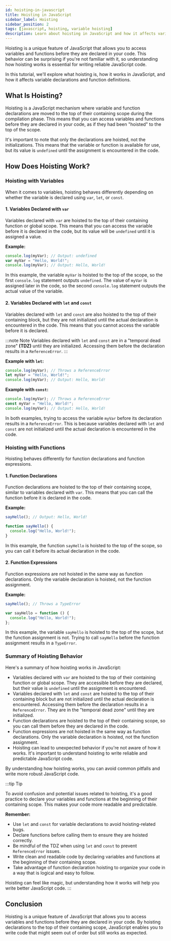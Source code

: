 ```yaml
---
id: hoisting-in-javascript
title: Hoisting in JavaScript
sidebar_label: Hoisting
sidebar_position: 2
tags: [javascript, hoisting, variable hoisting]
description: Learn about hoisting in JavaScript and how it affects variable declarations and function definitions.
---
```


<AdsComponent />

Hoisting is a unique feature of JavaScript that allows you to access variables and functions before they are declared in your code. This behavior can be surprising if you're not familiar with it, so understanding how hoisting works is essential for writing reliable JavaScript code.

In this tutorial, we'll explore what hoisting is, how it works in JavaScript, and how it affects variable declarations and function definitions.

## What Is Hoisting?

Hoisting is a JavaScript mechanism where variable and function declarations are moved to the top of their containing scope during the compilation phase. This means that you can access variables and functions before they are declared in your code, as if they had been "hoisted" to the top of the scope.

It's important to note that only the declarations are hoisted, not the initializations. This means that the variable or function is available for use, but its value is `undefined` until the assignment is encountered in the code.

## How Does Hoisting Work?

### Hoisting with Variables

When it comes to variables, hoisting behaves differently depending on whether the variable is declared using `var`, `let`, or `const`.

#### 1. Variables Declared with `var`

Variables declared with `var` are hoisted to the top of their containing function or global scope. This means that you can access the variable before it is declared in the code, but its value will be `undefined` until it is assigned a value.

**Example:**

```javascript title="app.js"
console.log(myVar); // Output: undefined
var myVar = "Hello, World!";
console.log(myVar); // Output: Hello, World!
```

In this example, the variable `myVar` is hoisted to the top of the scope, so the first `console.log` statement outputs `undefined`. The value of `myVar` is assigned later in the code, so the second `console.log` statement outputs the actual value of the variable.

#### 2. Variables Declared with `let` and `const`

Variables declared with `let` and `const` are also hoisted to the top of their containing block, but they are not initialized until the actual declaration is encountered in the code. This means that you cannot access the variable before it is declared.

:::note Note
Variables declared with `let` and `const` are in a "temporal dead zone" **(TDZ)** until they are initialized. Accessing them before the declaration results in a `ReferenceError`.
:::

**Example with `let`:**

```javascript title="app.js"
console.log(myVar); // Throws a ReferenceError
let myVar = "Hello, World!";
console.log(myVar); // Output: Hello, World!
```

**Example with `const`:**

```javascript title="app.js"
console.log(myVar); // Throws a ReferenceError
const myVar = "Hello, World!";
console.log(myVar); // Output: Hello, World!
```

In both examples, trying to access the variable `myVar` before its declaration results in a `ReferenceError`. This is because variables declared with `let` and `const` are not initialized until the actual declaration is encountered in the code.

### Hoisting with Functions

Hoisting behaves differently for function declarations and function expressions.

#### 1. Function Declarations

Function declarations are hoisted to the top of their containing scope, similar to variables declared with `var`. This means that you can call the function before it is declared in the code.

**Example:**

```javascript title="app.js"
sayHello(); // Output: Hello, World!

function sayHello() {
  console.log("Hello, World!");
}
```

In this example, the function `sayHello` is hoisted to the top of the scope, so you can call it before its actual declaration in the code.

#### 2. Function Expressions

Function expressions are not hoisted in the same way as function declarations. Only the variable declaration is hoisted, not the function assignment.

**Example:**

```javascript title="app.js"
sayHello(); // Throws a TypeError

var sayHello = function () {
  console.log("Hello, World!");
};
```

In this example, the variable `sayHello` is hoisted to the top of the scope, but the function assignment is not. Trying to call `sayHello` before the function assignment results in a `TypeError`.

### Summary of Hoisting Behavior

Here's a summary of how hoisting works in JavaScript:

- Variables declared with `var` are hoisted to the top of their containing function or global scope. They are accessible before they are declared, but their value is `undefined` until the assignment is encountered.
- Variables declared with `let` and `const` are hoisted to the top of their containing block but are not initialized until the actual declaration is encountered. Accessing them before the declaration results in a `ReferenceError`. They are in the "temporal dead zone" until they are initialized.
- Function declarations are hoisted to the top of their containing scope, so you can call them before they are declared in the code.
- Function expressions are not hoisted in the same way as function declarations. Only the variable declaration is hoisted, not the function assignment.
- Hoisting can lead to unexpected behavior if you're not aware of how it works. It's important to understand hoisting to write reliable and predictable JavaScript code.

By understanding how hoisting works, you can avoid common pitfalls and write more robust JavaScript code.

:::tip Tip

To avoid confusion and potential issues related to hoisting, it's a good practice to declare your variables and functions at the beginning of their containing scope. This makes your code more readable and predictable.

**Remember:**

- Use `let` and `const` for variable declarations to avoid hoisting-related bugs.
- Declare functions before calling them to ensure they are hoisted correctly.
- Be mindful of the TDZ when using `let` and `const` to prevent `ReferenceError` issues.
- Write clean and readable code by declaring variables and functions at the beginning of their containing scope.
- Take advantage of function declaration hoisting to organize your code in a way that is logical and easy to follow.

Hoisting can feel like magic, but understanding how it works will help you write better JavaScript code.
:::

## Conclusion

Hoisting is a unique feature of JavaScript that allows you to access variables and functions before they are declared in your code. By hoisting declarations to the top of their containing scope, JavaScript enables you to write code that might seem out of order but still works as expected.

